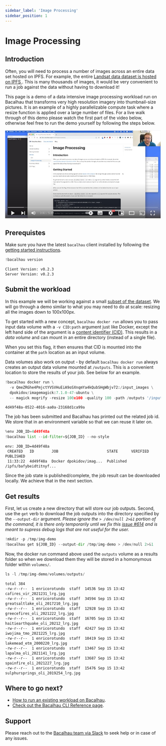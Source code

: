 ```yaml
---
sidebar_label: 'Image Processing'
sidebar_position: 1
---
```

# Image Processing


## Introduction

Often, you will need to process a number of images across an entire data set hosted on IPFS. For example, the entire [Landsat data dataset is hosted on IPFS ](https://ipfs.io/ipfs/QmeZRGhe4PmjctYVSVHuEiA9oSXnqmYa4kQubSHgWbjv72). This is many thousands of images, it would be very convenient to run a job against the data without having to download it!

This page is a demo of a data intensive image processing workload run on Bacalhau that transforms very high resolution imagery into thumbnail-size pictures.
It is an example of a highly parallelizable compute task where a resize function is applied over a large number of files.
For a live walk through of this demo please watch the first part of the video below, otherwise feel free to run the demo yourself by following the steps below.

[![Bacalhau Intro Video](/img/Bacalhau_Intro_Video_thumbnail.jpg)](https://www.youtube.com/watch?v=wkOh05J5qgA)

## Prerequistes

Make sure you have the latest `bacalhau` client installed by following the [getting started instructions](../../../getting-started/installation).


```python
!bacalhau version
```

    Client Version: v0.2.3
    Server Version: v0.2.3


## Submit the workload

In this example we will be working against a small [subset of the dataset](https://ipfs.io/ipfs/QmeZRGhe4PmjctYVSVHuEiA9oSXnqmYa4kQubSHgWbjv72). We will go through a demo similar to what you may need to do at scale: resizing all the images down to 100x100px.

To get started with a new concept, `bacalhau docker run` allows you to pass input data volume with a `-v CID:path` argument just like Docker, except the left hand side of the argument is a [content identifier (CID)](https://github.com/multiformats/cid).
This results in a *data volume* and can mount in an entire directory (instead of a single file).

When you set this flag, it then ensures that CID is mounted into the container at the `path` location as an input volume.

Data volumes also work on output - by default `bacalhau docker run` always creates an output data volume mounted at `/outputs`.
This is a convenient location to store the results of your job. See below for an example.


```python
!bacalhau docker run \
  -v QmeZRGhe4PmjctYVSVHuEiA9oSXnqmYa4kQubSHgWbjv72:/input_images \
  dpokidov/imagemagick:7.1.0-47-ubuntu \
  -- magick mogrify -resize 100x100 -quality 100 -path /outputs '/input_images/*.jpg'
```

    4d49f48a-0522-4016-aa0a-23168d1ca99a


The job has been submitted and Bacalhau has printed out the related job id.
We store that in an environment variable so that we can reuse it later on.


```python
%env JOB_ID=4d49f48a
!bacalhau list --id-filter=${JOB_ID} --no-style
```

    env: JOB_ID=4d49f48a
     CREATED   ID        JOB                      STATE      VERIFIED  PUBLISHED               
     11:33:22  4d49f48a  Docker dpokidov/imag...  Published            /ipfs/bafybeidtitnyf... 


Since the job state is published/complete, the job result can be downloaded locally.
We achieve that in the next section.

## Get results

First, let us create a new directory that will store our job outputs.
Second, use the `get` verb to download the job outputs into the directory specified by the `--output-dir` argument.
_Please ignore the `> /dev/null 2>&1` portion of the command, it is there only temporarily until we fix this [issue #614](https://github.com/filecoin-project/bacalhau/issues/614) and is meant to supress debug logs that are not useful for the user._


```python
!mkdir -p /tmp/img-demo
!bacalhau get ${JOB_ID} --output-dir /tmp/img-demo > /dev/null 2>&1
```

Now, the docker run command above used the `outputs` volume as a results folder so when we download them they will be stored in a homonymous folder within `volumes/`.


```python
ls -l /tmp/img-demo/volumes/outputs/
```

    total 384
    -rw-r--r--  1 enricorotundo  staff  14536 Sep 15 13:42 cafires_vir_2021231_lrg.jpg
    -rw-r--r--  1 enricorotundo  staff  34594 Sep 15 13:42 greatsaltlake_oli_2017210_lrg.jpg
    -rw-r--r--  1 enricorotundo  staff  12928 Sep 15 13:42 greecefires_oli_2021222_lrg.jpg
    -rw-r--r--  1 enricorotundo  staff  16705 Sep 15 13:42 haitiearthquake_oli_20212_lrg.jpg
    -rw-r--r--  1 enricorotundo  staff  42427 Sep 15 13:42 iwojima_tmo_2021225_lrg.jpg
    -rw-r--r--  1 enricorotundo  staff  10419 Sep 15 13:42 lakemead_etm_2000220_lrg.jpg
    -rw-r--r--  1 enricorotundo  staff  13467 Sep 15 13:42 lapalma_oli_2021141_lrg.jpg
    -rw-r--r--  1 enricorotundo  staff  13687 Sep 15 13:42 spainfire_oli_2021227_lrg.jpg
    -rw-r--r--  1 enricorotundo  staff  15476 Sep 15 13:42 sulphursprings_oli_2019254_lrg.jpg


## Where to go next?

* [How to run an existing workload on Bacalhau](../../../getting-started/workload-onboarding).
* [Check out the Bacalhau CLI Reference page](../../../all-flags).

## Support

Please reach out to the [Bacalhau team via Slack](https://filecoinproject.slack.com/archives/C02RLM3JHUY) to seek help or in case of any issues.
